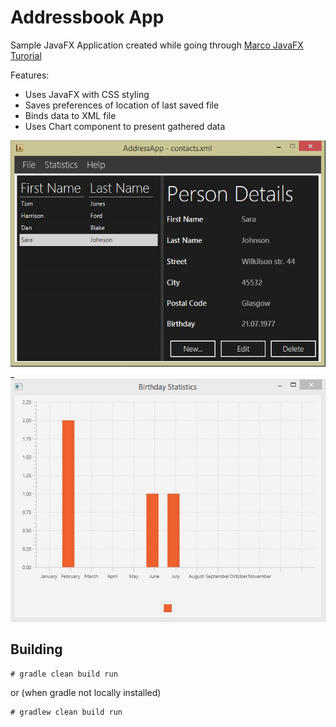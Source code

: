 # Addressbook App

Sample JavaFX Application created while going through [Marco JavaFX Turorial](http://code.makery.ch/library/javafx-8-tutorial)

Features:

* Uses JavaFX with CSS styling
* Saves preferences of location of last saved file
* Binds data to XML file
* Uses Chart component to present gathered data

![screen1][screen-main] _
![screen2][screen-stats]

## Building

```
# gradle clean build run
```

or (when gradle not locally installed)

```
# gradlew clean build run
```


[screen-main]: https://github.com/tjago/javafx-addressbook/raw/master/media/screenshots/main-window.jpg "JavaFX Chart"
[screen-stats]: https://github.com/tjago/javafx-addressbook/raw/master/media/screenshots/statistics-window.jpg "App Interface"